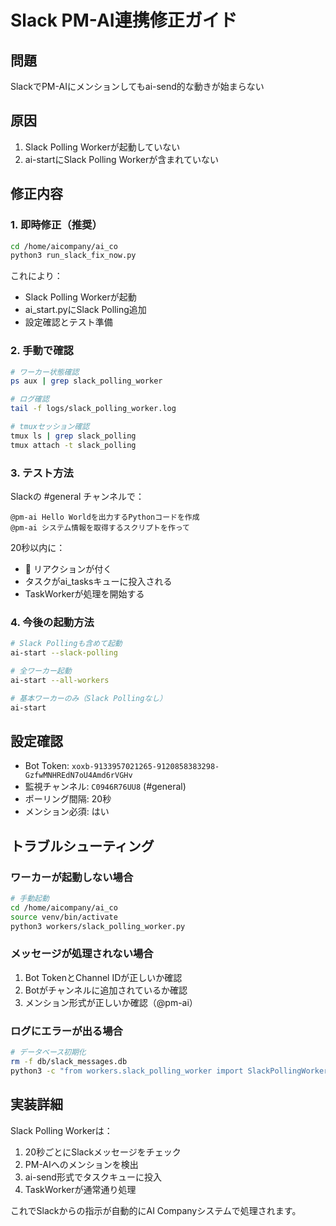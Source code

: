 # Slack PM-AI連携修正ガイド

## 問題
SlackでPM-AIにメンションしてもai-send的な動きが始まらない

## 原因
1. Slack Polling Workerが起動していない
2. ai-startにSlack Polling Workerが含まれていない

## 修正内容

### 1. 即時修正（推奨）
```bash
cd /home/aicompany/ai_co
python3 run_slack_fix_now.py
```

これにより：
- Slack Polling Workerが起動
- ai_start.pyにSlack Polling追加
- 設定確認とテスト準備

### 2. 手動で確認
```bash
# ワーカー状態確認
ps aux | grep slack_polling_worker

# ログ確認
tail -f logs/slack_polling_worker.log

# tmuxセッション確認
tmux ls | grep slack_polling
tmux attach -t slack_polling
```

### 3. テスト方法
Slackの #general チャンネルで：
```
@pm-ai Hello Worldを出力するPythonコードを作成
@pm-ai システム情報を取得するスクリプトを作って
```

20秒以内に：
- 👀 リアクションが付く
- タスクがai_tasksキューに投入される
- TaskWorkerが処理を開始する

### 4. 今後の起動方法
```bash
# Slack Pollingも含めて起動
ai-start --slack-polling

# 全ワーカー起動
ai-start --all-workers

# 基本ワーカーのみ（Slack Pollingなし）
ai-start
```

## 設定確認

- Bot Token: `xoxb-9133957021265-9120858383298-GzfwMNHREdN7oU4Amd6rVGHv`
- 監視チャンネル: `C0946R76UU8` (#general)
- ポーリング間隔: 20秒
- メンション必須: はい

## トラブルシューティング

### ワーカーが起動しない場合
```bash
# 手動起動
cd /home/aicompany/ai_co
source venv/bin/activate
python3 workers/slack_polling_worker.py
```

### メッセージが処理されない場合
1. Bot TokenとChannel IDが正しいか確認
2. Botがチャンネルに追加されているか確認
3. メンション形式が正しいか確認（@pm-ai）

### ログにエラーが出る場合
```bash
# データベース初期化
rm -f db/slack_messages.db
python3 -c "from workers.slack_polling_worker import SlackPollingWorker; w = SlackPollingWorker(); w._init_database()"
```

## 実装詳細

Slack Polling Workerは：
1. 20秒ごとにSlackメッセージをチェック
2. PM-AIへのメンションを検出
3. ai-send形式でタスクキューに投入
4. TaskWorkerが通常通り処理

これでSlackからの指示が自動的にAI Companyシステムで処理されます。
